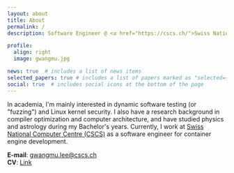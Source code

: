 ```yaml
---
layout: about
title: About
permalink: /
description: Software Engineer @ <a href="https://cscs.ch/">Swiss National Computing Centre (CSCS)</a>.

profile:
  align: right
  image: gwangmu.jpg

news: true  # includes a list of news items
selected_papers: true # includes a list of papers marked as "selected={true}"
social: true  # includes social icons at the bottom of the page
---
```


In academia, I'm mainly interested in dynamic software testing (or "fuzzing") and Linux kernel security. I also have a research background in compiler optimization and computer architecture, and have studied physics and astrology during my Bachelor's years. Currently, I work at [Swiss National Computer Centre (CSCS)](https://cscs.ch) as a software engineer for container engine development. 

**E-mail**: [gwangmu.lee@cscs.ch](mailto:gwangmu.lee@cscs.ch) \
**CV**: [Link](https://gwangmu.github.io/cv.pdf) 
